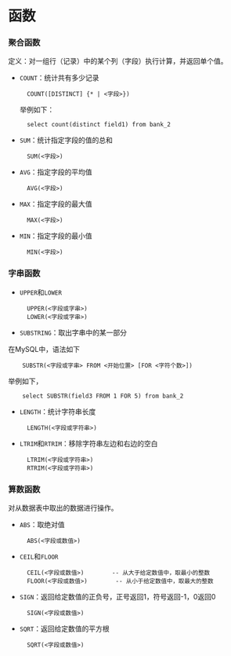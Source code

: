 # 函数
### 聚合函数

定义：对一组行（记录）中的某个列（字段）执行计算，并返回单个值。

* `COUNT`：统计共有多少记录 

        COUNT([DISTINCT] {* | <字段>})
        
    举例如下：
    
        select count(distinct field1) from bank_2

* `SUM`：统计指定字段的值的总和

        SUM(<字段>)

* `AVG`：指定字段的平均值

        AVG(<字段>)

* `MAX`：指定字段的最大值

        MAX(<字段>)

* `MIN`：指定字段的最小值

        MIN(<字段>)


### 字串函数

* `UPPER`和`LOWER`

        UPPER(<字段或字串>)
        LOWER(<字段或字串>)

* `SUBSTRING`：取出字串中的某一部分

在MySQL中，语法如下

        SUBSTR(<字段或字串> FROM <开始位置> [FOR <字符个数>])
        
举例如下，

        select SUBSTR(field3 FROM 1 FOR 5) from bank_2

* `LENGTH`：统计字符串长度

        LENGTH(<字段或字符串>)

* `LTRIM`和`RTRIM`：移除字符串左边和右边的空白

        LTRIM(<字段或字符串>)
        RTRIM(<字段或字符串>)


### 算数函数
对从数据表中取出的数据进行操作。

* `ABS`：取绝对值

        ABS(<字段或数值>)

* `CEIL`和`FLOOR`

        CEIL(<字段或数值>)        -- 从大于给定数值中，取最小的整数
        FLOOR(<字段或数值>)        -- 从小于给定数值中，取最大的整数

* `SIGN`：返回给定数值的正负号，正号返回1，符号返回-1，0返回0

        SIGN(<字段或数值>)

* `SQRT`：返回给定数值的平方根

        SQRT(<字段或数值>)
